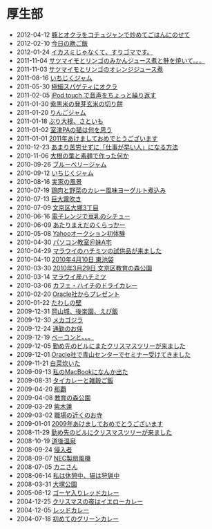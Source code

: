 厚生部
=====

<!-- section index: start -->
- 2012-04-12 [豚とオクラをコチュジャンで炒めてごはんにのせて](20120412.html)
- 2012-02-10 [今日の晩ご飯](20120210.html)
- 2012-01-24 [イカスミじゃなくて、すりゴマです。](20120124.html)
- 2011-11-04 [サツマイモとリンゴのみかんジュース煮と鮭を焼いて。。。](20111104.html)
- 2011-11-03 [サツマイモとリンゴのオレンジジュース煮](20111103.html)
- 2011-08-16 [いちじくジャム](20110816.html)
- 2011-05-30 [極細スパゲティにオクラ](20110530.html)
- 2011-02-05 [iPod touch で音声をちょっと繰り返す](20110205.html)
- 2011-01-30 [紫黒米の発芽玄米の切り餅](20110130.html)
- 2011-01-20 [りんごジャム](20110120.html)
- 2011-01-18 [ぶり大根、さといも](20110118.html)
- 2011-01-02 [室津PAの猫は何を思う](20110102.html)
- 2011-01-01 [2011年あけましておめでとうございます](20110101.html)
- 2010-12-23 [あまり苦労せずに「仕事が早い人」になる方法](20101223.html)
- 2010-11-06 [大根の葉と素麺で作った何か](20101106.html)
- 2010-09-26 [ブルーベリージャム](20100926.html)
- 2010-09-12 [いちじくジャム](20100912.html)
- 2010-08-16 [実家の風景](20100816.html)
- 2010-07-19 [鶏肉と野菜のカレー風味ヨーグルト煮込み](20100719.html)
- 2010-07-13 [巨大霧吹き](20100713.html)
- 2010-07-09 [文京区大塚3丁目](20100709.html)
- 2010-06-16 [電子レンジで豆乳のシチュー](20100616.html)
- 2010-06-09 [あたりまえだのくらっかー](20100609.html)
- 2010-05-08 [Yahooオークション初体験](20100508.html)
- 2010-04-30 [パソコン教室＠妹A宅](20100430.html)
- 2010-04-29 [マラウイのハチミツの試供品が来ました](20100429.html)
- 2010-04-10 [2010年4月10日 東池袋](20100410.html)
- 2010-03-30 [2010年3月29日 文京区教育の森公園](20100330.html)
- 2010-03-14 [マラウイ産ハチミツ](20100314.html)
- 2010-03-06 [カフェ・ハイチのドライカレー](20100306.html)
- 2010-02-20 [Oracle社からプレゼント](20100220.html)
- 2010-01-22 [たわしの壁](20100122.html)
- 2009-12-31 [岡山城、後楽園、えび飯](20091231.html)
- 2009-12-30 [メカゴジラ](20091230.html)
- 2009-12-24 [通勤のお伴](20091224.html)
- 2009-12-19 [ベーコンと。。。](20091219.html)
- 2009-12-05 [勤め先のビルにまたクリスマスツリーが来ました](20091205.html)
- 2009-12-01 [Oracle社で青山センターでセミナー受けてきました](20091201.html)
- 2009-11-21 [白菜炊いた](20091121.html)
- 2009-09-13 [私のMacBookになんか出た](20090913.html)
- 2009-08-31 [タイカレーと雑穀ご飯](20090831.html)
- 2009-04-20 [那覇](20090420.html)
- 2009-04-08 [教育の森公園](20090408.html)
- 2009-03-29 [紫木蓮](20090329.html)
- 2009-03-02 [職場の近くのお寺](20090302.html)
- 2009-01-01 [2009年あけましておめでとうございます](20090101.html)
- 2008-11-29 [勤め先のビルにクリスマスツリーが来ました](20081129.html)
- 2008-10-19 [道後温泉](20081019.html)
- 2008-09-24 [侵入者](20080924.html)
- 2008-09-07 [NEC製扇風機](20080907.html)
- 2008-07-05 [カニさん](20080705.html)
- 2008-06-14 [私は休憩中、猫は狩猟中](20080614.html)
- 2008-03-31 [大塚公園](20080331.html)
- 2005-06-12 [ゴーヤ入りレッドカレー](20050612.html)
- 2004-12-25 [クリスマスの夜はイエローカレー](20041225.html)
- 2004-12-05 [レッドカレー](20041205.html)
- 2004-07-18 [初めてのグリーンカレー](20040718.html)
<!-- section index: end -->